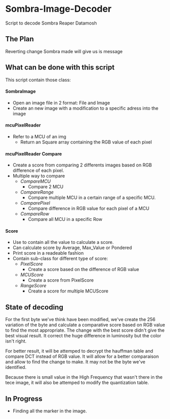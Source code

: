 # Sombra-Image-Decoder

Script to decode Sombra Reaper Datamosh

## The Plan

Reverting change Sombra made will give us is message

## What can be done with this script

This script contain those class:
#### SombraImage
  * Open an image file in 2 format: File and Image
  * Create an new image with a modification to a specific adress into the image

#### mcuPixelReader
  * Refer to a MCU of an img
    * Return an Square array containing the RGB value of each pixel

#### mcuPixelReader Compare
  * Create a score from comparing 2 differents images based on RGB difference of each pixel.
  * Multiple way to compare
    * *CompareMCU*
      * Compare 2 MCU
    * *CompareRange*
      * Compare multiple MCU in a certain range of a specific MCU.
    * *ComparePixel*
      * Compare difference in RGB value for each pixel of a MCU
    * *CompareRow*
      * Compare all MCU in a specific Row

#### Score
  * Use to contain all the value to calculate a score.
  * Can calculate score by Average, Max_Value or Pondered
  * Print score in a readeable fashion
  * Contain sub-class for different type of score:
    * *PixelScore*
      * Create a score based on the difference of RGB value
    * *MCUScore*
      * Create a score from PixelScore
    * *RangeScore*
      * Create a score for multiple MCUScore

## State of decoding
For the first byte we've think have been modified, we've create the 256 variation of the byte and calculate a comparative score based on RGB value to find the most appropriate. The change with the best score didn't give the best visual result. It correct the huge difference in luminosity but the color isn't right.

For better result, it will be attemped to decrypt the hauffman table and compare DCT instead of RGB value. It will allow for a better comparaison and allow to find the change to make. It may not be the byte we've identified.

Because there is small value in the High Frequency that wasn't there in the tece image, it will also be attemped to modify the quantization table.

## In Progress
* Finding all the marker in the image.
